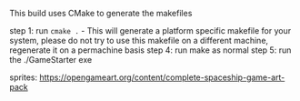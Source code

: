 This build uses CMake to generate the makefiles

step 1: run `cmake .`
    - This will generate a platform specific makefile for your system, please do not try to use this makefile on a different machine, regenerate it on a permachine basis
step 4: run make as normal
step 5: run the ./GameStarter exe

sprites: https://opengameart.org/content/complete-spaceship-game-art-pack
